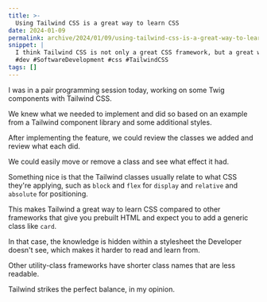 ```yaml
---
title: >-
  Using Tailwind CSS is a great way to learn CSS
date: 2024-01-09
permalink: archive/2024/01/09/using-tailwind-css-is-a-great-way-to-learn-css
snippet: |
  I think Tailwind CSS is not only a great CSS framework, but a great way to learn CSS itself.
  #dev #SoftwareDevelopment #css #TailwindCSS
tags: []
---
```


I was in a pair programming session today, working on some Twig components with Tailwind CSS.

We knew what we needed to implement and did so based on an example from a Tailwind component library and some additional styles.

After implementing the feature, we could review the classes we added and review what each did.

We could easily move or remove a class and see what effect it had.

Something nice is that the Tailwind classes usually relate to what CSS they're applying, such as `block` and `flex` for `display` and `relative` and `absolute` for positioning.

This makes Tailwind a great way to learn CSS compared to other frameworks that give you prebuilt HTML and expect you to add a generic class like `card`.

In that case, the knowledge is hidden within a stylesheet the Developer doesn't see, which makes it harder to read and learn from.

Other utility-class frameworks have shorter class names that are less readable.

Tailwind strikes the perfect balance, in my opinion.
